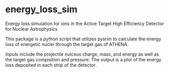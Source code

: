 # energy_loss_sim
Energy loss simulation for ions in the Active Target High Efficiency Detector for Nuclear Astrophysics 

This package is a python script that utilizes pysrim to calculate the energy loss of energetic nuclei through the target gas of ATHENA. 

Inputs include the projectile nulceus charge, mass, and energy as well as the target gas compisition and pressure. The output is a plot of the energy loss deposited in each strip of the detector. 

